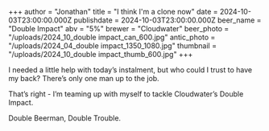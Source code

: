+++
author = "Jonathan"
title = "I think I'm a clone now"
date = 2024-10-03T23:00:00.000Z
publishdate = 2024-10-03T23:00:00.000Z
beer_name = "Double Impact"
abv = "5%"
brewer = "Cloudwater"
beer_photo = "/uploads/2024_10_double impact_can_600.jpg"
antic_photo = "/uploads/2024_04_double impact_1350_1080.jpg"
thumbnail = "/uploads/2024_10_double impact_thumb_600.jpg"
+++

I needed a little help with today’s instalment, but who could I trust to have my back? There’s only one man up to the job.

That’s right - I’m teaming up with myself to tackle Cloudwater’s Double Impact.

Double Beerman, Double Trouble.
